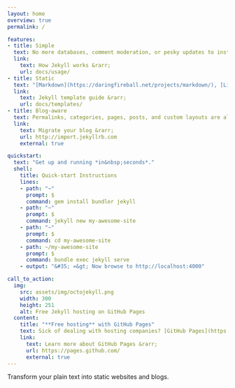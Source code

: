 ```yaml
---
layout: home
overview: true
permalink: /

features:
- title: Simple
  text: No more databases, comment moderation, or pesky updates to install—just *your content*.
  link:
    text: How Jekyll works &rarr;
    url: docs/usage/
- title: Static
  text: "[Markdown](https://daringfireball.net/projects/markdown/), [Liquid](https://github.com/Shopify/liquid/wiki), HTML <span class='amp'>&amp;</span> CSS go in. Static sites come out ready for deployment."
  link:
    text: Jekyll template guide &rarr;
    url: docs/templates/
- title: Blog-aware
  text: Permalinks, categories, pages, posts, and custom layouts are all first-class citizens here.
  link:
    text: Migrate your blog &rarr;
    url: http://import.jekyllrb.com
    external: true

quickstart:
  text: "Get up and running *in&nbsp;seconds*."
  shell:
    title: Quick-start Instructions
    lines:
    - path: "~"
      prompt: $
      command: gem install bundler jekyll
    - path: "~"
      prompt: $
      command: jekyll new my-awesome-site
    - path: "~"
      prompt: $
      command: cd my-awesome-site
    - path: ~/my-awesome-site
      prompt: $
      command: bundle exec jekyll serve
    - output: "&#35; =&gt; Now browse to http://localhost:4000"

call_to_action:
  img:
    src: assets/img/octojekyll.png
    width: 300
    height: 251
    alt: Free Jekyll hosting on GitHub Pages
  content:
    title: "**Free hosting** with GitHub Pages"
    text: Sick of dealing with hosting companies? [GitHub Pages](https://pages.github.com/) are *powered by Jekyll*, so you can easily deploy your site using GitHub for free&mdash;[custom domain name](https://help.github.com/articles/about-supported-custom-domains/) and&nbsp;all.
    link:
      text: Learn more about GitHub Pages &rarr;
      url: https://pages.github.com/
      external: true
---
```


Transform your plain text into static&nbsp;websites and&nbsp;blogs.
